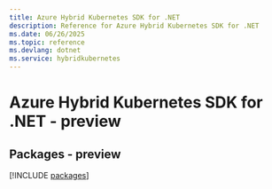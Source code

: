 ```yaml
---
title: Azure Hybrid Kubernetes SDK for .NET
description: Reference for Azure Hybrid Kubernetes SDK for .NET
ms.date: 06/26/2025
ms.topic: reference
ms.devlang: dotnet
ms.service: hybridkubernetes
---
```

# Azure Hybrid Kubernetes SDK for .NET - preview
## Packages - preview
[!INCLUDE [packages](hybrid-kubernetes-index.md)]